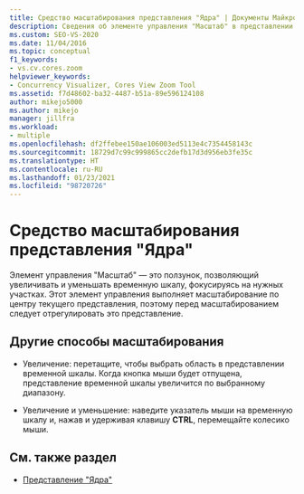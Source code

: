 ```yaml
---
title: Средство масштабирования представления "Ядра" | Документы Майкрософт
description: Сведения об элементе управления "Масштаб" в представлении "Ядра", который позволяет увеличивать и уменьшать временную шкалу, а также сведения о других способах масштабирования.
ms.custom: SEO-VS-2020
ms.date: 11/04/2016
ms.topic: conceptual
f1_keywords:
- vs.cv.cores.zoom
helpviewer_keywords:
- Concurrency Visualizer, Cores View Zoom Tool
ms.assetid: f7d48602-ba32-4487-b51a-89e596124108
author: mikejo5000
ms.author: mikejo
manager: jillfra
ms.workload:
- multiple
ms.openlocfilehash: df2ffebee150ae106003ed5113e4c7354458143c
ms.sourcegitcommit: 18729d7c99c999865cc2defb17d3d956eb3fe35c
ms.translationtype: HT
ms.contentlocale: ru-RU
ms.lasthandoff: 01/23/2021
ms.locfileid: "98720726"
---
```

# <a name="cores-view-zoom-tool"></a>Средство масштабирования представления "Ядра"
Элемент управления "Масштаб" — это ползунок, позволяющий увеличивать и уменьшать временную шкалу, фокусируясь на нужных участках. Этот элемент управления выполняет масштабирование по центру текущего представления, поэтому перед масштабированием следует отрегулировать это представление.

## <a name="other-ways-to-zoom"></a>Другие способы масштабирования

- Увеличение: перетащите, чтобы выбрать область в представлении временной шкалы. Когда кнопка мыши будет отпущена, представление временной шкалы увеличится по выбранному диапазону.

- Увеличение и уменьшение: наведите указатель мыши на временную шкалу и, нажав и удерживая клавишу **CTRL**, перемещайте колесико мыши.

## <a name="see-also"></a>См. также раздел
- [Представление "Ядра"](../profiling/cores-view.md)